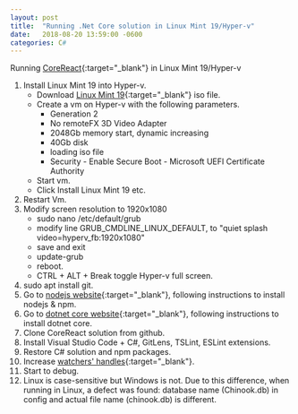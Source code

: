 ```yaml
---
layout: post
title:  "Running .Net Core solution in Linux Mint 19/Hyper-v"
date:   2018-08-20 13:59:00 -0600
categories: C#
---
```


Running [CoreReact](https://github.com/chesteryang/CoreReact){:target="_blank"} in Linux Mint 19/Hyper-v

1. Install Linux Mint 19 into Hyper-v.
	- Download [Linux Mint 19](https://linuxmint.com/edition.php?id=254){:target="_blank"} iso file.
	- Create a vm on Hyper-v with the following parameters.
		- Generation 2
		- No remoteFX 3D Video Adapter
		- 2048Gb memory start, dynamic increasing
		- 40Gb disk
		- loading iso file
		- Security - Enable Secure Boot - Microsoft UEFI Certificate Authority
	- Start vm.
	- Click Install Linux Mint 19 etc. 
2. Restart Vm.
3. Modify screen resolution to 1920x1080
	- sudo nano /etc/default/grub
	- modify line GRUB_CMDLINE_LINUX_DEFAULT, to "quiet splash video=hyperv_fb:1920x1080"
	- save and exit
	- update-grub
	- reboot.
	- CTRL + ALT + Break toggle Hyper-v full screen.
4. sudo apt install git.
5. Go to [nodejs website](https://nodejs.org/en/download/package-manager/#debian-and-ubuntu-based-linux-distributions){:target="_blank"}, following instructions to install nodejs & npm.
6. Go to [dotnet core website](https://www.microsoft.com/net/download/linux-package-manager/ubuntu18-04/sdk-current){:target="_blank"}, following instructions to install dotnet core.
7. Clone CoreReact solution from github.
8. Install Visual Studio Code + C#, GitLens, TSLint, ESLint extensions.
9. Restore C# solution and npm packages.
10. Increase [watchers' handles](https://code.visualstudio.com/docs/setup/linux#_visual-studio-code-is-unable-to-watch-for-file-changes-in-this-large-workspace-error-enospc){:target="_blank"}.	
11. Start to debug.
12. Linux is case-sensitive but Windows is not. Due to this difference, when running in Linux, a defect was found: database name (Chinook.db) in config and actual file name (chinook.db) is different.